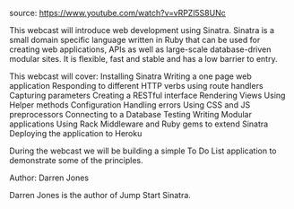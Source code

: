 source: https://www.youtube.com/watch?v=vRPZl5S8UNc


This webcast will introduce web development using Sinatra. 
Sinatra is a small domain specific language written in Ruby 
that can be used for creating web applications, 
APIs as well as large-scale database-driven modular sites. 
It is flexible, fast and stable and has a low barrier to entry.

This webcast will cover:
Installing Sinatra Writing a one page web application 
Responding to different HTTP verbs using route handlers 
Capturing parameters Creating a RESTful interface 
Rendering Views Using Helper methods 
Configuration Handling errors Using CSS and JS preprocessors
Connecting to a Database Testing Writing Modular applications 
Using Rack Middleware and Ruby gems to extend Sinatra Deploying the application to Heroku

During the webcast we will be building a simple 
To Do List application to demonstrate some of the principles.

Author: Darren Jones

Darren Jones is the author of Jump Start Sinatra.